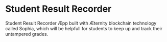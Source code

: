# Student Result Recorder 
Student Result Recorder Æpp built with Æternity blockchain technology called Sophia, which will be helpfull for students to keep up and track their untampered grades.
